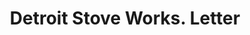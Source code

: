 ---
doi: 10.7916/D8QJ8VCC
date_other: '1914'
date_other_textual: '1914'
form: correspondence
genre:
- Letters (correspondence)
name:
- Detroit Stove Works
object_in_context_url: https://biggert.cul.columbia.edu/items/view/ave_biggert_00612
subject_hierarchical_geographic:
- Detroit, Michigan, United States
subject_name:
- Detroit Stove Works
title: Detroit Stove Works. Letter
sort_title: Detroit Stove Works. Letter
call_number: ave_biggert_00612
coordinates:
- 42.331388888888895,-83.04583333333333
pid: ave_biggert_00612
identifiers: ave_biggert_00612
thumbnail: https://derivativo-2.library.columbia.edu/iiif/2/ldpd:343700/full/!256,256/0/native.jpg
permalink: "/items/ave_biggert_00612/"
layout: iiif-image-page
---